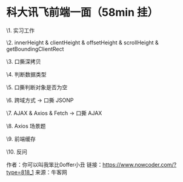 # 科大讯飞前端一面（58min 挂）

\1. 实习工作

\2. innerHeight & clientHeight & offsetHeight & scrollHeight & getBoundingClientRect

\3. 口撕深拷贝

\4. 判断数据类型

\5. 口撕判断对象是否为空

\6. 跨域方式 -> 口撕 JSONP

\7. AJAX & Axios & Fetch -> 口撕 AJAX

\8. Axios 场景题

\9. 前端缓存

\10. 反问



作者：你可以叫我笨比0offer小丑
链接：https://www.nowcoder.com/?type=818_1
来源：牛客网